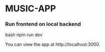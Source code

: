 # MUSIC-APP

### Run frontend on local backend

bash
npm run dev

You can view the app at http://localhost:3000.
